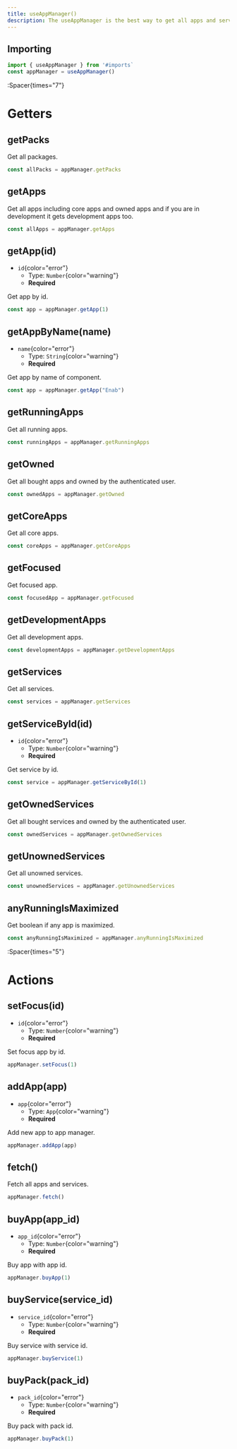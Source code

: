 ```yaml
---
title: useAppManager()
description: The useAppManager is the best way to get all apps and services.
---
```



## Importing
```ts
import { useAppManager } from '#imports`
const appManager = useAppManager()
```

:Spacer{times="7"}

# Getters

## getPacks
Get all packages.
```ts
const allPacks = appManager.getPacks
```

## getApps
Get all apps including core apps and owned apps and if you are in development it gets development apps too.
```ts
const allApps = appManager.getApps
```


## getApp(id)
- `id`{color="error"}
    - Type: `Number`{color="warning"}
    - **Required**

Get app by id.
```ts
const app = appManager.getApp(1)
```

## getAppByName(name)
- `name`{color="error"}
    - Type: `String`{color="warning"}
    - **Required**

Get app by name of component.
```ts
const app = appManager.getApp("Enab")
```


## getRunningApps
Get all running apps.
```ts
const runningApps = appManager.getRunningApps
```


## getOwned
Get all bought apps and owned by the authenticated user.
```ts
const ownedApps = appManager.getOwned
```


## getCoreApps
Get all core apps.
```ts
const coreApps = appManager.getCoreApps
```


## getFocused
Get focused app.
```ts
const focusedApp = appManager.getFocused
```


## getDevelopmentApps
Get all development apps.
```ts
const developmentApps = appManager.getDevelopmentApps
```


## getServices
Get all services.
```ts
const services = appManager.getServices
```


## getServiceById(id)
- `id`{color="error"}
    - Type: `Number`{color="warning"}
    - **Required**

Get service by id.
```ts
const service = appManager.getServiceById(1)
```


## getOwnedServices
Get all bought services and owned by the authenticated user.
```ts
const ownedServices = appManager.getOwnedServices
```


## getUnownedServices
Get all unowned services.
```ts
const unownedServices = appManager.getUnownedServices
```


## anyRunningIsMaximized
Get boolean if any app is maximized.
```ts
const anyRunningIsMaximized = appManager.anyRunningIsMaximized
```


:Spacer{times="5"}



# Actions

## setFocus(id)
- `id`{color="error"}
    - Type: `Number`{color="warning"}
    - **Required**

Set focus app by id.
```ts
appManager.setFocus(1)
```


## addApp(app)
- `app`{color="error"}
    - Type: `App`{color="warning"}
    - **Required**

Add new app to app manager.
```ts
appManager.addApp(app)
```


## fetch()
Fetch all apps and services.
```ts
appManager.fetch()
```


## buyApp(app_id)
- `app_id`{color="error"}
    - Type: `Number`{color="warning"}
    - **Required**

Buy app with app id.
```ts
appManager.buyApp(1)
```


## buyService(service_id)
- `service_id`{color="error"}
    - Type: `Number`{color="warning"}
    - **Required**

Buy service with service id.
```ts
appManager.buyService(1)
```

## buyPack(pack_id)
- `pack_id`{color="error"}
    - Type: `Number`{color="warning"}
    - **Required**

Buy pack with pack id.
```ts
appManager.buyPack(1)
```